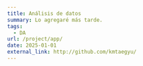 ```yaml
---
title: Análisis de datos
summary: Lo agregaré más tarde.
tags:
  - DA
url: /project/app/
date: 2025-01-01
external_link: http://github.com/kmtaegyu/
---
```

